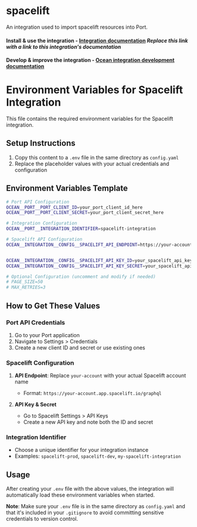 # spacelift

An integration used to import spacelift resources into Port.

#### Install & use the integration - [Integration documentation](https://docs.port.io/build-your-software-catalog/sync-data-to-catalog/) *Replace this link with a link to this integration's documentation*

#### Develop & improve the integration - [Ocean integration development documentation](https://ocean.getport.io/develop-an-integration/)


# Environment Variables for Spacelift Integration

This file contains the required environment variables for the Spacelift integration. 

## Setup Instructions

1. Copy this content to a `.env` file in the same directory as `config.yaml`
2. Replace the placeholder values with your actual credentials and configuration

## Environment Variables Template

```bash
# Port API Configuration
OCEAN__PORT__PORT_CLIENT_ID=your_port_client_id_here
OCEAN__PORT__PORT_CLIENT_SECRET=your_port_client_secret_here

# Integration Configuration
OCEAN__PORT__INTEGRATION_IDENTIFIER=spacelift-integration

# Spacelift API Configuration
OCEAN__INTEGRATION__CONFIG__SPACELIFT_API_ENDPOINT=https://your-account.app.spacelift.io/graphql


OCEAN__INTEGRATION__CONFIG__SPACELIFT_API_KEY_ID=your_spacelift_api_key_id_here
OCEAN__INTEGRATION__CONFIG__SPACELIFT_API_KEY_SECRET=your_spacelift_api_key_secret_here

# Optional Configuration (uncomment and modify if needed)
# PAGE_SIZE=50
# MAX_RETRIES=3
```

## How to Get These Values

### Port API Credentials
1. Go to your Port application
2. Navigate to Settings > Credentials
3. Create a new client ID and secret or use existing ones

### Spacelift Configuration
1. **API Endpoint**: Replace `your-account` with your actual Spacelift account name
   - Format: `https://your-account.app.spacelift.io/graphql`
   
2. **API Key & Secret** 
   - Go to Spacelift Settings > API Keys
   - Create a new API key and note both the ID and secret

### Integration Identifier
- Choose a unique identifier for your integration instance
- Examples: `spacelift-prod`, `spacelift-dev`, `my-spacelift-integration`

## Usage

After creating your `.env` file with the above values, the integration will automatically load these environment variables when started.

**Note**: Make sure your `.env` file is in the same directory as `config.yaml` and that it's included in your `.gitignore` to avoid committing sensitive credentials to version control. 